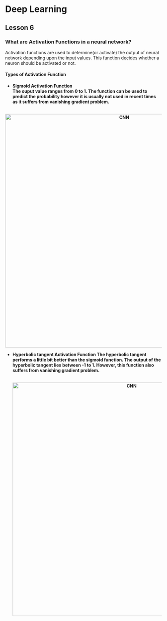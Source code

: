# Deep Learning
## Lesson 6


<h3>What are Activation Functions in a neural network?</h3>
Activation functions are used to determine(or activate) the output of neural network depending upon the input values. This function decides whether a neuron should be activated or not.

<h4>Types of Activation Function<h4>
  
  * <strong>Sigmoid Activation Function</strong> <br>
The ouput value ranges from 0 to 1. The function can be used to predict the probability however it is usually not used in recent times as it suffers from vanishing gradient problem. 
  <p align="center">
  <br>
  <img src="https://user-images.githubusercontent.com/45029614/163190412-bc118475-2107-43c6-9cb3-7a0534a31693.PNG" width="750" title="CNN">
</p>

* <strong>Hyperbolic tangent Activation Function</strong> 
The hyperbolic tangent performs a little bit better than the sigmoid function. The output of the hyperbolic tangent lies between -1 to 1. However, this function also suffers from vanishing gradient problem.
  
   <p align="center">
  <br>
  <img src="https://user-images.githubusercontent.com/45029614/163191593-ff8826d7-1b04-4ce4-abb6-d5fdd284c41e.PNG" width="750" title="CNN">
</p>


  
  
  
